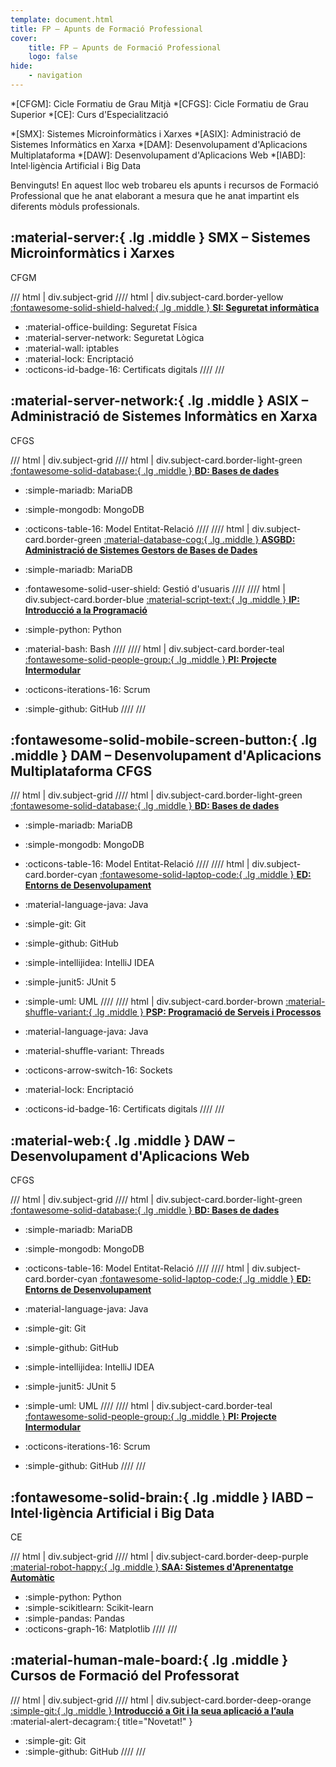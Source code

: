 ```yaml
---
template: document.html
title: FP – Apunts de Formació Professional
cover:
    title: FP – Apunts de Formació Professional
    logo: false
hide:
    - navigation
---
```

*[CFGM]: Cicle Formatiu de Grau Mitjà
*[CFGS]: Cicle Formatiu de Grau Superior
*[CE]: Curs d'Especialització


*[SMX]: Sistemes Microinformàtics i Xarxes
*[ASIX]: Administració de Sistemes Informàtics en Xarxa
*[DAM]: Desenvolupament d'Aplicacions Multiplataforma
*[DAW]: Desenvolupament d'Aplicacions Web
*[IABD]: Intel·ligència Artificial i Big Data

Benvinguts! En aquest lloc web trobareu els apunts i recursos de Formació Professional
que he anat elaborant a mesura que he anat impartint els diferents mòduls professionals.

## :material-server:{ .lg .middle } SMX – Sistemes Microinformàtics i Xarxes
<span class="tag gm">CFGM</span>

/// html | div.subject-grid
//// html | div.subject-card.border-yellow
[:fontawesome-solid-shield-halved:{ .lg .middle } __SI: Seguretat informàtica__](../smx-si/)

- :material-office-building: Seguretat Física
- :material-server-network: Seguretat Lògica
- :material-wall: iptables
- :material-lock: Encriptació
- :octicons-id-badge-16: Certificats digitals
////
///


## :material-server-network:{ .lg .middle } ASIX – Administració de Sistemes Informàtics en Xarxa
<span class="tag gm">CFGS</span>

/// html | div.subject-grid
//// html | div.subject-card.border-light-green
[:fontawesome-solid-database:{ .lg .middle } __BD: Bases de dades__](../dam-bd/)

- :simple-mariadb: MariaDB
- :simple-mongodb: MongoDB
- :octicons-table-16: Model Entitat-Relació
////
//// html | div.subject-card.border-green
[:material-database-cog:{ .lg .middle } __ASGBD: Administració de Sistemes Gestors de Bases de Dades__](../asix-asgbd/)

- :simple-mariadb: MariaDB
- :fontawesome-solid-user-shield: Gestió d'usuaris
////
//// html | div.subject-card.border-blue
[:material-script-text:{ .lg .middle } __IP: Introducció a la Programació__](../asix-asgbd/)

- :simple-python: Python
- :material-bash: Bash
////
//// html | div.subject-card.border-teal
[:fontawesome-solid-people-group:{ .lg .middle } __PI: Projecte Intermodular__](https://fpmislata-daw1-projecte.github.io/projecte-daw1/)

- :octicons-iterations-16: Scrum
- :simple-github: GitHub
////
///


## :fontawesome-solid-mobile-screen-button:{ .lg .middle } DAM – Desenvolupament d'Aplicacions Multiplataforma <span class="tag gm">CFGS</span>

/// html | div.subject-grid
//// html | div.subject-card.border-light-green
[:fontawesome-solid-database:{ .lg .middle } __BD: Bases de dades__](../dam-bd/)

- :simple-mariadb: MariaDB
- :simple-mongodb: MongoDB
- :octicons-table-16: Model Entitat-Relació
////
//// html | div.subject-card.border-cyan
[:fontawesome-solid-laptop-code:{ .lg .middle } __ED: Entorns de Desenvolupament__](../dam-ed/)

- :material-language-java: Java
- :simple-git: Git
- :simple-github: GitHub
- :simple-intellijidea: IntelliJ IDEA
- :simple-junit5: JUnit 5
- :simple-uml: UML
////
//// html | div.subject-card.border-brown
[:material-shuffle-variant:{ .lg .middle } __PSP: Programació de Serveis i Processos__](../dam-psp/)

- :material-language-java: Java
- :material-shuffle-variant: Threads
- :octicons-arrow-switch-16: Sockets
- :material-lock: Encriptació
- :octicons-id-badge-16: Certificats digitals
////
///


## :material-web:{ .lg .middle } DAW – Desenvolupament d'Aplicacions Web
<span class="tag gm">CFGS</span>

/// html | div.subject-grid
//// html | div.subject-card.border-light-green
[:fontawesome-solid-database:{ .lg .middle } __BD: Bases de dades__](../dam-bd/)

- :simple-mariadb: MariaDB
- :simple-mongodb: MongoDB
- :octicons-table-16: Model Entitat-Relació
////
//// html | div.subject-card.border-cyan
[:fontawesome-solid-laptop-code:{ .lg .middle } __ED: Entorns de Desenvolupament__](../dam-ed/)

- :material-language-java: Java
- :simple-git: Git
- :simple-github: GitHub
- :simple-intellijidea: IntelliJ IDEA
- :simple-junit5: JUnit 5
- :simple-uml: UML
////
//// html | div.subject-card.border-teal
[:fontawesome-solid-people-group:{ .lg .middle } __PI: Projecte Intermodular__](https://fpmislata-daw1-projecte.github.io/projecte-daw1/)

- :octicons-iterations-16: Scrum
- :simple-github: GitHub
////
///

## :fontawesome-solid-brain:{ .lg .middle } IABD – Intel·ligència Artificial i Big Data
<span class="tag gs">CE</span>

/// html | div.subject-grid
//// html | div.subject-card.border-deep-purple
[:material-robot-happy:{ .lg .middle } __SAA: Sistemes d'Aprenentatge Automàtic__](../iabd-saa/)

- :simple-python: Python
- :simple-scikitlearn: Scikit-learn
- :simple-pandas: Pandas
- :octicons-graph-16: Matplotlib
////
///


## :material-human-male-board:{ .lg .middle } Cursos de Formació del Professorat

/// html | div.subject-grid
//// html | div.subject-card.border-deep-orange
[:simple-git:{ .lg .middle } __Introducció a Git i la seua aplicació a l’aula__](../curs-git/)  :material-alert-decagram:{ title="Novetat!" }

- :simple-git: Git
- :simple-github: GitHub
////
///
